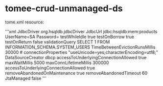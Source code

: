 # tomee-crud-unmanaged-ds

tome.xml resource:

'''xml
  <Resource id="productsDS" type="DataSource">
    JdbcDriver org.hsqldb.jdbcDriver
    JdbcUrl jdbc:hsqldb:mem:products
    UserName=SA
    Password=
    testWhileIdle	true
    testOnBorrow	true
    testOnReturn	false
    validationQuery	SELECT 1 FROM INFORMATION_SCHEMA.SYSTEM_USERS
    TimeBetweenEvictionRunsMillis 30000
    # connectionProperties	"useUnicode=yes;characterEncoding=utf8;"
    DataSourceCreator dbcp
    accessToUnderlyingConnectionAllowed	true
    maxWaitMillis       5000
    maxConnLifetimeMillis       300000
    accessToUnderlyingConnectionAllowed true
    removeAbandonedOnMaintenance        true
    removeAbandonedTimeout      60
    JtaManaged false
  </Resource>
'''